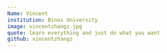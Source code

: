 ```yaml
---
Name: Vincent
institution: Binus University
image: vincentzhangz.jpg 
quote: learn everything and just do what you want
github: vincentzhangz
---
```

